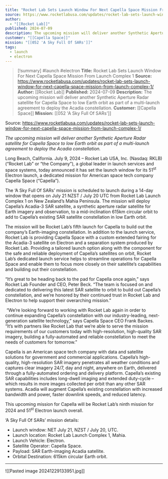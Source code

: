 ```yaml
---
title: "Rocket Lab Sets Launch Window For Next Capella Space Mission From Launch Complex 1 "
source: https://www.rocketlabusa.com/updates/rocket-lab-sets-launch-window-for-next-capella-space-mission-from-launch-complex-1/
author:
  - "[[Rocket Lab]]"
published: 2024-07-09
description: The upcoming mission will deliver another Synthetic Aperture Radar satellite for Capella Space to low Earth orbit as part of a multi-launch agreement to deploy the Acadia constellation.
customer: "[[Capella Space]]"
mission: "[[052 'A Sky Full Of SARs']]"
tags:
  - launch
  - electron
---
```

>[!summary]
#launch #electron
**Title:** Rocket Lab Sets Launch Window For Next Capella Space Mission From Launch Complex 1 
**Source:** https://www.rocketlabusa.com/updates/rocket-lab-sets-launch-window-for-next-capella-space-mission-from-launch-complex-1/
**Author:** [[Rocket Lab]]
**Published:** 2024-07-09
**Description:** The upcoming mission will deliver another Synthetic Aperture Radar satellite for Capella Space to low Earth orbit as part of a multi-launch agreement to deploy the Acadia constellation.
**Customer:** [[Capella Space]]
**Mission:** [[052 'A Sky Full Of SARs']]

Source: https://www.rocketlabusa.com/updates/rocket-lab-sets-launch-window-for-next-capella-space-mission-from-launch-complex-1/

*The upcoming mission will deliver another Synthetic Aperture Radar satellite for Capella Space to low Earth orbit as part of a multi-launch agreement to deploy the Acadia constellation.*

Long Beach, California. July 9, 2024 – Rocket Lab USA, Inc. (Nasdaq: RKLB) (“Rocket Lab” or “the Company”), a global leader in launch services and space systems, today announced it has set the launch window for its 51<sup>st</sup> Electron launch, a dedicated mission for American space tech company Capella Space (“Capella”).

The ‘A Sky Full Of SARs’ mission is scheduled to launch during a 14-day window that opens on July 21 NZST / July 20 UTC from Rocket Lab Launch Complex 1 on New Zealand’s Mahia Peninsula. The mission will deploy Capella’s Acadia-3 SAR satellite, a synthetic aperture radar satellite for Earth imagery and observation, to a mid-inclination 615km circular orbit to add to Capella’s existing SAR satellite constellation in low Earth orbit. 

The mission will be Rocket Lab’s fifth launch for Capella to build out the company’s Earth-imaging constellation. In addition to the launch service, Rocket Lab is providing Capella Space with a custom extended fairing for the Acadia-3 satellite on Electron and a separation system produced by Rocket Lab. Providing a tailored launch option along with the component for the safe and reliable deployment of Capella’s satellites on orbit, Rocket Lab’s dedicated launch service helps to streamline operations for Capella Space and enable them to focus more closely on their satellite’s capabilities and building out their constellation.

“It’s great to be heading back to the pad for Capella once again,” says Rocket Lab Founder and CEO, Peter Beck. “The team is focused on and dedicated to delivering this latest SAR satellite to orbit to build out Capella’s constellation, and we’re honored by their continued trust in Rocket Lab and Electron to help support their overarching mission.”

 “We’re looking forward to working with Rocket Lab again in order to continue expanding Capella’s constellation with our industry-leading, next-generation satellite technology,” says Capella Space CEO Frank Backes. “It’s with partners like Rocket Lab that we’re able to serve the mission requirements of our customers today with high-resolution, high-quality SAR imagery, building a fully-automated and reliable constellation to meet the needs of customers for tomorrow.”

Capella is an American space tech company with data and satellite solutions for government and commercial applications. Capella’s high-quality, high-resolution SAR imagery penetrates all weather conditions and captures clear imagery 24/7, day and night, anywhere on Earth, delivered through a fully-automated ordering and delivery platform. Capella’s existing SAR capabilities includes long-dwell imaging and extended duty-cycle – which results in more images collected per orbit than any other SAR systems. Acadia will augment Capella’s existing constellation with increased bandwidth and power, faster downlink speeds, and reduced latency.

This upcoming mission for Capella will be Rocket Lab’s ninth mission for 2024 and 51<sup>st</sup> Electron launch overall.

‘A Sky Full Of SARs’ mission details:

- Launch window: NET July 21, NZST / July 20, UTC.
- Launch location: Rocket Lab Launch Complex 1, Mahia.
- Launch Vehicle: Electron.
- Satellite Operator: Capella Space.
- Payload: SAR Earth-imaging Acadia satellite.
- Orbital Destination: 615km circular Earth orbit.

---

![[Pasted image 20241229133951.jpg]]